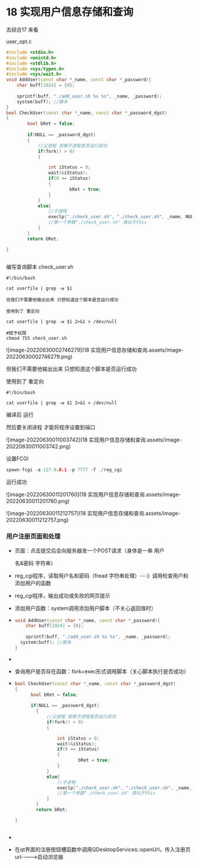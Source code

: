 # 18 实现用户信息存储和查询

去综合17 来看

user_opt.c

```c++
#include <stdio.h>
#include <unistd.h>
#include <stdlib.h>
#include <sys/types.h>
#include <sys/wait.h>
void AddUser(const char *_name, const char *_password){
    char buff[1024] = {0};
    
    sprintf(buff, "./add_user.sh %s %s", _name, _password);
	system(buff); //脚本
}
bool CheckUser(const char *_name, const char *_password_dgst)
{
    	bool bRet = false;
    
    	if(NULL == _password_dgst)
        {
            //父进程 观察子进程是否运行成功
            if(fork() > 0)
            {

                int iStatus = 0;
                wait(&iStatus);
                if(0 == iStatus)
                {
                        bRet = true;
                }
            }
            else{
                //子进程
                execlp("./check_user.sh", "./check_user.sh", _name, NULL);
                //第一个参数"./check_user.sh" 类似于this
            }
        }
        return bRet;

}
    
```



编写查询脚本 check_user.sh

```shell
#!/bin/bash
  
cat userfile | grep -w $1

但我们不需要他输出出来 只想知道这个脚本是否运行成功

使用到了 重定向
  
cat userfile | grep -w $1 2>&1 > /dev/null

#赋予权限
chmod 755 check_user.sh

```

![image-20220630002746279](18 实现用户信息存储和查询.assets/image-20220630002746279.png)

但我们不需要他输出出来 只想知道这个脚本是否运行成功

使用到了 重定向

```shell
#!/bin/bash
  
cat userfile | grep -w $1 2>&1 > /dev/null
```



编译后 运行

然后要关闭进程 才能将程序设置到端口

![image-20220630011003742](18 实现用户信息存储和查询.assets/image-20220630011003742.png)



设置FCGI

```c++
spawn-fcgi -a 127.0.0.1 -p 7777 -f ./reg_cgi
```



运行成功

![image-20220630011201760](18 实现用户信息存储和查询.assets/image-20220630011201760.png)

![image-20220630011212757](18 实现用户信息存储和查询.assets/image-20220630011212757.png)





### 用户注册页面和处理

- 页面：点击提交后会向服务器发一个POST请求（身体是一串 用户

  名&密码 字符串）

- reg_cgi程序，读取用户名和密码（fread 字符串处理）---》调用检查用户和添加用户的函数

- reg_cgi程序，输出成功或失败的网页提示

- 添加用户函数：system调用添加用户脚本（不关心返回值时）

- ```c++
  void AddUser(const char *_name, const char *_password){
      char buff[1024] = {0};
      
      sprintf(buff, "./add_user.sh %s %s", _name, _password);
  	system(buff); //脚本
  }
  ```

- 

- 查询用户是否存在函数：fork+exec形式调用脚本（关心脚本执行是否成功）

- ```c++
  bool CheckUser(const char *_name, const char *_password_dgst)
  {
      	bool bRet = false;
      
      	if(NULL == _password_dgst)
          {
              //父进程 观察子进程是否运行成功
              if(fork() > 0)
              {
  
                  int iStatus = 0;
                  wait(&iStatus);
                  if(0 == iStatus)
                  {
                          bRet = true;
                  }
              }
              else{
                  //子进程
                  execlp("./check_user.sh", "./check_user.sh", _name, NULL);
                  //第一个参数"./check_user.sh" 类似于this
              }
          }
          return bRet;
  
  }
      
  ```

- 

- 在qt界面的注册按钮槽函数中调用QDesktopServices::openUrl，传入注册页url---->启动浏览器